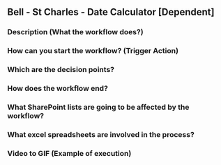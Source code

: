 ## Bell - St Charles - Date Calculator [Dependent]

### Description (What the workflow does?)


### How can you start the workflow? (Trigger Action)


### Which are the decision points?


### How does the workflow end?


### What SharePoint lists are going to be affected by the workflow?


### What excel spreadsheets are involved in the process?


### Video to GIF (Example of execution)